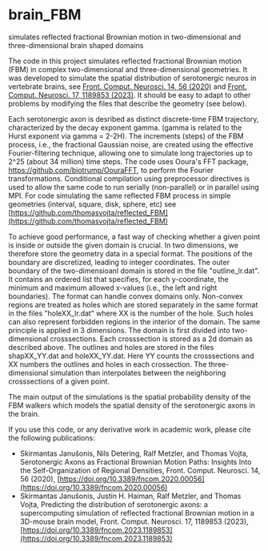 # brain_FBM
simulates reflected fractional Brownian motion in two-dimensional and three-dimensional brain shaped domains

The code in this project simulates reflected fractional Brownian motion (FBM) in complex two-dimensional and three-dimensional geometries. It was developed to simulate the spatial distribution of serotonergic neuros in vertebrate brains, see  [Front. Comput. Neurosci. 14, 56 (2020)](https://doi.org/10.3389/fncom.2020.00056) and [Front. Comput. Neurosci. 17, 1189853 (2023)](https://doi.org/10.3389/fncom.2023.1189853). It should be easy to adapt to other problems by modifying the files that describe the geometry (see below).

Each serotonergic axon is desribed as distinct discrete-time FBM trajectory, characterized by the decay exponent gamma. (gamma is related to the Hurst exponent via gamma = 2-2H). The increments (steps) of the FBM process, i.e., the fractional Gaussian noise, are created using the effective Fourier-filtering technique, allowing one to simulate long trajectories up to 2^25 (about 34 million) time steps. The code uses Ooura's FFT package, https://github.com/biotrump/OouraFFT, to perform the Fourier transformations. Conditional compilation using preprocessor directives is used to allow the same code to run serially (non-parallel) or in parallel using MPI. For code simulating the same reflected FBM process in simple geometries (interval, square, disk, sphere, etc) see [https://github.com/thomasvojta/reflected_FBM](https://github.com/thomasvojta/reflected_FBM) 

To achieve good performance, a fast way of checking whether a given point is inside or outside the given domain is crucial. In two dimensions, we therefore store the geometry data in a special format. The positions of the boundary are discretized, leading to integer coordinates. The outer boundary of the two-dimensioanl domain is stored in the file "outline_lr.dat". It contains an ordered list that specifies, for each y-coordinate, the minimum and maximum allowed x-values (i.e., the left and right boundaries). The format can handle convex domains only. Non-convex regions are treated as holes which are stored separately in the same format in the files "holeXX_lr.dat" where XX is the number of the hole. Such holes can also represent forbidden regions in the interior of the domain. The same principle is applied in 3 dimensions. The domain is first divided into two-dimensional crosssections. Each crosssection is stored as a 2d domain as described above. The outlines and holes are stored in the files shapXX_YY.dat and holeXX_YY.dat. Here YY counts the crosssections and XX numbers the outlines and holes in each crossection. The three-dimensional simulation than interpolates between the neighboring crosssections of a given point.

The main output of the simulations is the spatial probability density of the FBM walkers which models the spatial density of the serotonergic axons in the brain.

If you use this code, or any derivative work in academic work, please cite the following publications:
- Skirmantas Janušonis, Nils Detering, Ralf Metzler, and Thomas Vojta, Serotonergic Axons as Fractional Brownian Motion Paths: Insights Into the Self-Organization of Regional Densities, Front. Comput. Neurosci. 14, 56 (2020), [https://doi.org/10.3389/fncom.2020.00056](https://doi.org/10.3389/fncom.2020.00056)
- Skirmantas Janušonis, Justin H. Haiman, Ralf Metzler, and Thomas Vojta, Predicting the distribution of serotonergic axons: a supercomputing simulation of reflected fractional Brownian motion in a 3D-mouse brain model, Front. Comput. Neurosci. 17, 1189853 (2023), [https://doi.org/10.3389/fncom.2023.1189853](https://doi.org/10.3389/fncom.2023.1189853)

